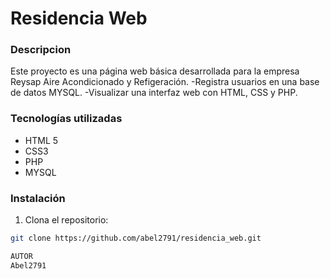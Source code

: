 # Residencia Web

### Descripcion 
Este proyecto es una página web básica desarrollada para la empresa
Reysap Aire Acondicionado y Refigeración.
 -Registra usuarios en una base de datos MYSQL.
 -Visualizar una interfaz web con HTML, CSS y PHP.

### Tecnologías utilizadas
 - HTML 5
 - CSS3
 - PHP
 - MYSQL

### Instalación  
1. Clona el repositorio:  
```bash
git clone https://github.com/abel2791/residencia_web.git

AUTOR
Abel2791
